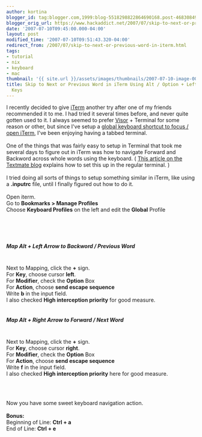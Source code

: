 ```yaml
---
author: kortina
blogger_id: tag:blogger.com,1999:blog-5518298822864690168.post-4683084925530178244
blogger_orig_url: https://www.hackaddict.net/2007/07/skip-to-next-or-previous-word-in-iterm.html
date: '2007-07-10T09:45:00.000-04:00'
layout: post
modified_time: '2007-07-10T09:51:43.320-04:00'
redirect_from: /2007/07/skip-to-next-or-previous-word-in-iterm.html
tags:
- tutorial
- nix
- keyboard
- mac
thumbnail: '{{ site.url }}/assets/images/thumbnails/2007-07-10-image-0000.png'
title: Skip to Next or Previous Word in iTerm Using Alt / Option + Left or Right Arrow
  Keys
---
```


I recently decided to give <a href="http://iterm.sourceforge.net/" title="iTerm">iTerm</a> another try after one of my friends recommended it to me.  I had tried it several times before, and never quite gotten used to it.  I always seemed to prefer <a href="http://docs.blacktree.com/visor/visor?DokuWiki=77deb4ed41f242810e2c1a43e3f4c6f7" title="visor:visor [docs]">Visor</a> + Terminal for some reason or other, but since I've setup a <a href="http://hackaddict.blogspot.com/2007/07/setup-global-keyboard-shortcuts-to-open.html" title="hackaddict.net: Setup Global Keyboard Shortcuts to Open Any App with Quicksilver">global keyboard shortcut to focus / open iTerm</a>, I've been enjoying having a tabbed terminal.<br/><br/>One of the things that was fairly easy to setup in Terminal that took me several days to figure out in iTerm was how to navigate Forward and Backword across whole words using the keyboard.  ( <a href="http://macromates.com/blog/2006/word-movement-in-terminal/" title="TextMate Blog » Word Movement in Terminal">This article on the Textmate blog</a> explains how to set this up in the regular terminal. )<br/><br/>I tried doing all sorts of things to setup something similar in iTerm, like using a <b>.inputrc</b> file, until I finally figured out how to do it.<br/><br/>Open iterm.<br/>Go to <b>Bookmarks &gt; Manage Profiles</b><br/>Choose <b>Keyboard Profiles</b> on the left and edit the <b>Global</b> Profile<br/><br/><img alt="" border="0" id="BLOGGER_PHOTO_ID_5085564513604521714" src="{{ site.url }}/assets/images/posts/2007-07-10-image-0000.png" style="display:block; margin:0px auto 10px; text-align:center; "/><br/><br/><h5>Map Alt + Left Arrow to Backword / Previous Word</h5><br/>Next to Mapping, click the <b>+</b> sign.<br/>For <b>Key</b>, choose cursor <b>left</b>.<br/>For <b>Modifier</b>, check the <b>Option</b> Box<br/>For <b>Action</b>, choose <b>send escape sequence</b><br/>Write <b>b</b> in the input field.<br/>I also checked <b>High interception priority</b> for good measure.<br/><br/><h5>Map Alt + Right Arrow to Forward / Next Word</h5><br/>Next to Mapping, click the <b>+</b> sign.<br/>For <b>Key</b>, choose cursor <b>right</b>.<br/>For <b>Modifier</b>, check the <b>Option</b> Box<br/>For <b>Action</b>, choose <b>send escape sequence</b><br/>Write <b>f</b> in the input field.<br/>I also checked <b>High interception priority</b> here for good measure.<br/><br/><img alt="" border="0" id="BLOGGER_PHOTO_ID_5085564389050470114" src="{{ site.url }}/assets/images/posts/2007-07-10-image-0001.png" style="display:block; margin:0px auto 10px; text-align:center; "/><br/><br/>Now you have some sweet keyboard navigation action.<br/><br/><b>Bonus:</b><br/>Beginning of Line: <b>Ctrl + a</b><br/>End of Line: <b>Ctrl + e</b>
